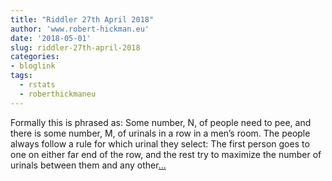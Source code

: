 ```yaml
---
title: "Riddler 27th April 2018"
author: 'www.robert-hickman.eu'
date: '2018-05-01'
slug: riddler-27th-april-2018
categories:
- bloglink
tags:
  - rstats
  - roberthickmaneu
---
```


Formally this is phrased as: Some number, N, of people need to pee, and there is some number, M, of urinals in a row in a men’s room. The people always follow a rule for which urinal they select: The first person goes to one on either far end of the row, and the rest try to maximize the number of urinals between them and any other[... <i class="fas fa-external-link-alt"></i>](http://www.robert-hickman.eu/post/riddler-27th-april-2018/)

